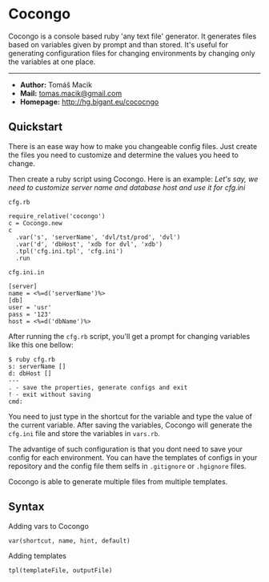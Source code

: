 Cocongo
=======

Cocongo is a console based ruby 'any text file' generator. It generates files
based on variables given by prompt and than stored. It's useful for
generating configuration files for changing environments by changing only
the variables at one place.

---

* __Author:__ Tomáš Macik
* __Mail:__ <tomas.macik@gmail.com>
* __Homepage:__ <http://hg.bigant.eu/cococngo>

Quickstart
----------

There is an ease way how to make you changeable config files. Just create the files you need to customize and determine the values you heed to change.

Then create a ruby script using Cocongo. Here is an example:
_Let's say, we need to customize server name and database host and use it for cfg.ini_

`cfg.rb`

    require_relative('cocongo')
    c = Cocongo.new
    c
      .var('s', 'serverName', 'dvl/tst/prod', 'dvl')
      .var('d', 'dbHost', 'xdb for dvl', 'xdb')
      .tpl('cfg.ini.tpl', 'cfg.ini')
      .run

`cfg.ini.in`

    [server]
    name = <%=d('serverName')%>
    [db]
    user = 'usr'
    pass = '123'
    host = <%=d('dbName')%>

After running the `cfg.rb` script, you'll get a prompt for changing variables like this one bellow:

    $ ruby cfg.rb
    s: serverName []
    d: dbHost []
    ---
    . - save the properties, generate configs and exit
    ! - exit without saving
    cmd:

You need to just type in the shortcut for the variable and type the value of the current variable. After saving the variables, Cocongo will generate the `cfg.ini` file and store the variables in `vars.rb`.

The advantige of such configuration is that you dont need to save your config for each environment. You can have the templates of configs in your repository and the config file them selfs in `.gitignore` or `.hgignore` files.

Cocongo is able to generate multiple files from multiple templates.

Syntax
------

Adding vars to Cocongo

    var(shortcut, name, hint, default)

Adding templates

    tpl(templateFile, outputFile)

